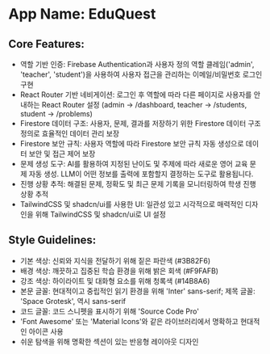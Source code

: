 # **App Name**: EduQuest

## Core Features:

- 역할 기반 인증: Firebase Authentication과 사용자 정의 역할 클레임('admin', 'teacher', 'student')을 사용하여 사용자 접근을 관리하는 이메일/비밀번호 로그인 구현
- React Router 기반 네비게이션: 로그인 후 역할에 따라 다른 페이지로 사용자를 안내하는 React Router 설정 (admin → /dashboard, teacher → /students, student → /problems)
- Firestore 데이터 구조: 사용자, 문제, 결과를 저장하기 위한 Firestore 데이터 구조 정의로 효율적인 데이터 관리 보장
- Firestore 보안 규칙: 사용자 역할에 따라 Firestore 보안 규칙 자동 생성으로 데이터 보안 및 접근 제어 보장
- 문제 생성 도구: AI를 활용하여 지정된 난이도 및 주제에 따라 새로운 영어 교육 문제 자동 생성. LLM이 어떤 정보를 출력에 포함할지 결정하는 도구로 활용됩니다.
- 진행 상황 추적: 해결된 문제, 정확도 및 최근 문제 기록을 모니터링하여 학생 진행 상황 추적
- TailwindCSS 및 shadcn/ui를 사용한 UI: 일관성 있고 시각적으로 매력적인 디자인을 위해 TailwindCSS 및 shadcn/ui로 UI 설정

## Style Guidelines:

- 기본 색상: 신뢰와 지식을 전달하기 위해 짙은 파란색 (#3B82F6)
- 배경 색상: 깨끗하고 집중된 학습 환경을 위해 밝은 회색 (#F9FAFB)
- 강조 색상: 하이라이트 및 대화형 요소를 위해 청록색 (#14B8A6)
- 본문 글꼴: 현대적이고 중립적인 읽기 환경을 위해 'Inter' sans-serif; 제목 글꼴: 'Space Grotesk', 역시 sans-serif
- 코드 글꼴: 코드 스니펫을 표시하기 위해 'Source Code Pro'
- 'Font Awesome' 또는 'Material Icons'와 같은 라이브러리에서 명확하고 현대적인 아이콘 사용
- 쉬운 탐색을 위해 명확한 섹션이 있는 반응형 레이아웃 디자인